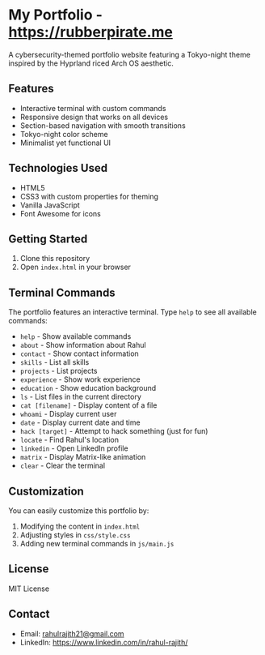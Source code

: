 # My Portfolio - https://rubberpirate.me

A cybersecurity-themed portfolio website featuring a Tokyo-night theme inspired by the Hyprland riced Arch OS aesthetic.

## Features

- Interactive terminal with custom commands
- Responsive design that works on all devices
- Section-based navigation with smooth transitions
- Tokyo-night color scheme
- Minimalist yet functional UI

## Technologies Used

- HTML5
- CSS3 with custom properties for theming
- Vanilla JavaScript
- Font Awesome for icons

## Getting Started

1. Clone this repository
2. Open `index.html` in your browser

## Terminal Commands

The portfolio features an interactive terminal. Type `help` to see all available commands:

- `help` - Show available commands
- `about` - Show information about Rahul
- `contact` - Show contact information
- `skills` - List all skills
- `projects` - List projects
- `experience` - Show work experience
- `education` - Show education background
- `ls` - List files in the current directory
- `cat [filename]` - Display content of a file
- `whoami` - Display current user
- `date` - Display current date and time
- `hack [target]` - Attempt to hack something (just for fun)
- `locate` - Find Rahul's location
- `linkedin` - Open LinkedIn profile
- `matrix` - Display Matrix-like animation
- `clear` - Clear the terminal

## Customization

You can easily customize this portfolio by:

1. Modifying the content in `index.html`
2. Adjusting styles in `css/style.css`
3. Adding new terminal commands in `js/main.js`

## License

MIT License

## Contact

- Email: rahulrajith21@gmail.com
- LinkedIn: https://www.linkedin.com/in/rahul-rajith/
